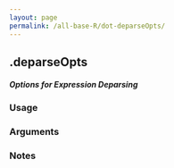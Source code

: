 ```yaml
---
layout: page
permalink: /all-base-R/dot-deparseOpts/
---
```


## __.deparseOpts__

#### _Options for Expression Deparsing_

### Usage

### Arguments

### Notes
